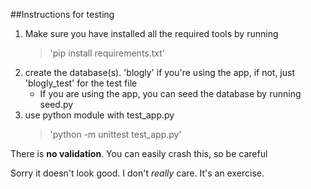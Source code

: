 ##Instructions for testing

1. Make sure you have installed all the required tools by running  
   >'pip install requirements.txt'
2. create the database(s). 'blogly' if you're using the app, if not, just  
   'blogly_test' for the test file  
   - If you are using the app, you can seed the database by running seed.py
3. use python module with test_app.py  
   >'python -m unittest test_app.py'

There is **no validation**. You can easily crash this, so be careful

Sorry it doesn't look good. I don't *really* care. It's an exercise.
